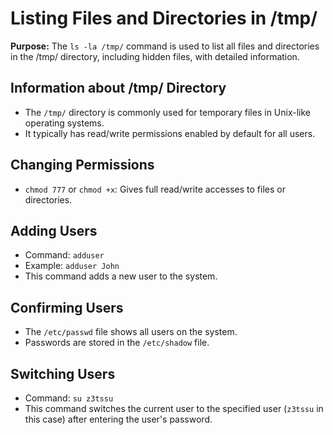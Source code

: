 # Listing Files and Directories in /tmp/

**Purpose:** The `ls -la /tmp/` command is used to list all files and directories in the /tmp/ directory, including hidden files, with detailed information.

## Information about /tmp/ Directory
- The `/tmp/`  directory is commonly used for temporary files in Unix-like operating systems.
- It typically has read/write permissions enabled by default for all users.

## Changing Permissions
- `chmod 777` or `chmod +x`: Gives full read/write accesses to files or directories.

## Adding Users
- Command: `adduser`
- Example: `adduser John`
- This command adds a new user to the system.

## Confirming Users
- The `/etc/passwd` file shows all users on the system.
- Passwords are stored in the `/etc/shadow` file.

## Switching Users
- Command: `su z3tssu`
- This command switches the current user to the specified user (`z3tssu` in this case) after entering the user's password.
